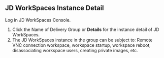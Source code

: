## JD WorkSpaces Instance Detail
Log in JD WorkSpaces Console.<br>
1. Click the Name of Delivery Group or **Details** for the instance detail of JD WorkSpaces.
2. The JD WorkSpaces instance in the group can be subject to: Remote VNC connection workspace, workspace startup, workspace reboot, disassociating workspace users, creating private images, etc.


